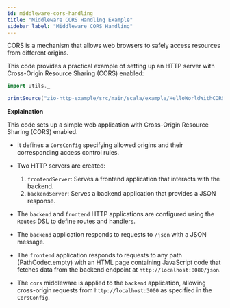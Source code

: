 ```yaml
---
id: middleware-cors-handling
title: "Middleware CORS Handling Example"
sidebar_label: "Middleware CORS Handling"
---
```


CORS is a mechanism that allows web browsers to safely access resources from different origins.

This code provides a practical example of setting up an HTTP server with Cross-Origin Resource Sharing (CORS) enabled:

```scala mdoc:passthrough
import utils._

printSource("zio-http-example/src/main/scala/example/HelloWorldWithCORS.scala")
```

**Explaination** 

This code sets up a simple web application with Cross-Origin Resource Sharing (CORS) enabled.

- It defines a `CorsConfig` specifying allowed origins and their corresponding access control rules.
- Two HTTP servers are created:
  1. `frontendServer`: Serves a frontend application that interacts with the backend.
  2. `backendServer`: Serves a backend application that provides a JSON response.

- The `backend` and `frontend` HTTP applications are configured using the `Routes` DSL to define routes and handlers.
- The `backend` application responds to requests to `/json` with a JSON message.
- The `frontend` application responds to requests to any path (PathCodec.empty) with an HTML page containing JavaScript code that fetches data from the backend endpoint at `http://localhost:8080/json`.
- The `cors` middleware is applied to the `backend` application, allowing cross-origin requests from `http://localhost:3000` as specified in the `CorsConfig`.